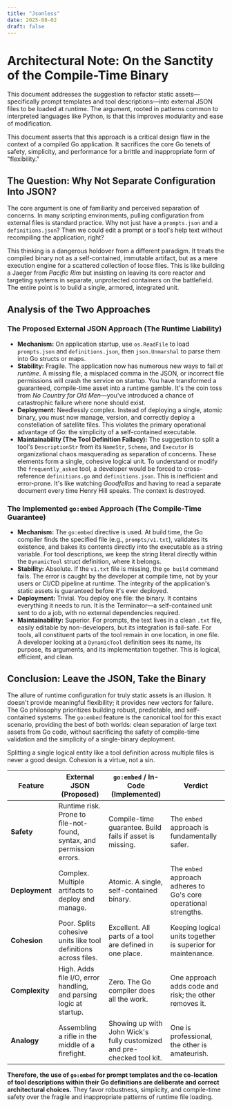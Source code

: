 ```yaml
---
title: "Jsonless"
date: 2025-08-02
draft: false
---
```


# Architectural Note: On the Sanctity of the Compile-Time Binary

This document addresses the suggestion to refactor static assets—specifically prompt templates and tool descriptions—into external JSON files to be loaded at runtime. The argument, rooted in patterns common to interpreted languages like Python, is that this improves modularity and ease of modification.

This document asserts that this approach is a critical design flaw in the context of a compiled Go application. It sacrifices the core Go tenets of safety, simplicity, and performance for a brittle and inappropriate form of "flexibility."

## The Question: Why Not Separate Configuration Into JSON?

The core argument is one of familiarity and perceived separation of concerns. In many scripting environments, pulling configuration from external files is standard practice. Why not just have a `prompts.json` and a `definitions.json`? Then we could edit a prompt or a tool's help text without recompiling the application, right?

This thinking is a dangerous holdover from a different paradigm. It treats the compiled binary not as a self-contained, immutable artifact, but as a mere execution engine for a scattered collection of loose files. This is like building a Jaeger from *Pacific Rim* but insisting on leaving its core reactor and targeting systems in separate, unprotected containers on the battlefield. The entire point is to build a single, armored, integrated unit.

## Analysis of the Two Approaches

### The Proposed External JSON Approach (The Runtime Liability)

-   **Mechanism:** On application startup, use `os.ReadFile` to load `prompts.json` and `definitions.json`, then `json.Unmarshal` to parse them into Go structs or maps.
-   **Stability:** Fragile. The application now has numerous new ways to fail *at runtime*. A missing file, a misplaced comma in the JSON, or incorrect file permissions will crash the service on startup. You have transformed a guaranteed, compile-time asset into a runtime gamble. It's the coin toss from *No Country for Old Men*—you've introduced a chance of catastrophic failure where none should exist.
-   **Deployment:** Needlessly complex. Instead of deploying a single, atomic binary, you must now manage, version, and correctly deploy a constellation of satellite files. This violates the primary operational advantage of Go: the simplicity of a self-contained executable.
-   **Maintainability (The Tool Definition Fallacy):** The suggestion to split a tool's `DescriptionStr` from its `NameStr`, `Schema`, and `Executor` is organizational chaos masquerading as separation of concerns. These elements form a single, cohesive logical unit. To understand or modify the `frequently_asked` tool, a developer would be forced to cross-reference `definitions.go` and `definitions.json`. This is inefficient and error-prone. It's like watching *Goodfellas* and having to read a separate document every time Henry Hill speaks. The context is destroyed.

### The Implemented `go:embed` Approach (The Compile-Time Guarantee)

-   **Mechanism:** The `go:embed` directive is used. At build time, the Go compiler finds the specified file (e.g., `prompts/v1.txt`), validates its existence, and bakes its contents directly into the executable as a string variable. For tool descriptions, we keep the string literal directly within the `DynamicTool` struct definition, where it belongs.
-   **Stability:** Absolute. If the `v1.txt` file is missing, the `go build` command fails. The error is caught by the developer at compile time, not by your users or CI/CD pipeline at runtime. The integrity of the application's static assets is guaranteed before it's ever deployed.
-   **Deployment:** Trivial. You deploy one file: the binary. It contains everything it needs to run. It is the Terminator—a self-contained unit sent to do a job, with no external dependencies required.
-   **Maintainability:** Superior. For prompts, the text lives in a clean `.txt` file, easily editable by non-developers, but its integration is fail-safe. For tools, all constituent parts of the tool remain in one location, in one file. A developer looking at a `DynamicTool` definition sees its name, its purpose, its arguments, and its implementation together. This is logical, efficient, and clean.

## Conclusion: Leave the JSON, Take the Binary

The allure of runtime configuration for truly static assets is an illusion. It doesn't provide meaningful flexibility; it provides new vectors for failure. The Go philosophy prioritizes building robust, predictable, and self-contained systems. The `go:embed` feature is the canonical tool for this exact scenario, providing the best of both worlds: clean separation of large text assets from Go code, without sacrificing the safety of compile-time validation and the simplicity of a single-binary deployment.

Splitting a single logical entity like a tool definition across multiple files is never a good design. Cohesion is a virtue, not a sin.

| Feature         | External JSON (Proposed)                                     | `go:embed` / In-Code (Implemented)                                    | Verdict                                                                           |
| --------------- | ------------------------------------------------------------ | --------------------------------------------------------------------- | --------------------------------------------------------------------------------- |
| **Safety**      | Runtime risk. Prone to file-not-found, syntax, and permission errors. | Compile-time guarantee. Build fails if asset is missing.              | The `embed` approach is fundamentally safer.                                      |
| **Deployment**  | Complex. Multiple artifacts to deploy and manage.            | Atomic. A single, self-contained binary.                              | The `embed` approach adheres to Go's core operational strengths.                    |
| **Cohesion**    | Poor. Splits cohesive units like tool definitions across files. | Excellent. All parts of a tool are defined in one place.              | Keeping logical units together is superior for maintenance.                       |
| **Complexity**  | High. Adds file I/O, error handling, and parsing logic at startup. | Zero. The Go compiler does all the work.                              | One approach adds code and risk; the other removes it.                            |
| **Analogy**     | Assembling a rifle in the middle of a firefight.             | Showing up with John Wick's fully customized and pre-checked tool kit. | One is professional, the other is amateurish.                                     |

**Therefore, the use of `go:embed` for prompt templates and the co-location of tool descriptions within their Go definitions are deliberate and correct architectural choices.** They favor robustness, simplicity, and compile-time safety over the fragile and inappropriate patterns of runtime file loading.
